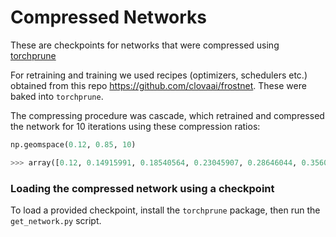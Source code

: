 # Compressed Networks

These are checkpoints for networks that were compressed using [torchprune](https://github.com/lucaslie/torchprune)

For retraining and training we used recipes (optimizers, schedulers etc.) obtained from this repo <https://github.com/clovaai/frostnet>. These were baked into `torchprune`.

The compressing procedure was cascade, which retrained and compressed the network for 10 iterations using these compression ratios:

```python
np.geomspace(0.12, 0.85, 10)

>>> array([0.12, 0.14915991, 0.18540564, 0.23045907, 0.28646044, 0.3560701, 0.44259486, 0.55014506, 0.68382988, 0.85])
```

### Loading the compressed network using a checkpoint

To load a provided checkpoint, install the `torchprune` package, then run the `get_network.py` script.
